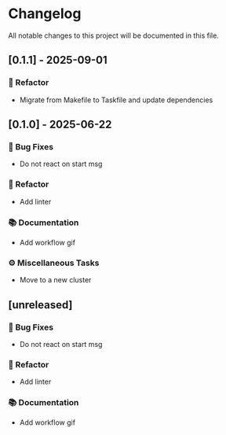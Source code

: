 # Changelog

All notable changes to this project will be documented in this file.

## [0.1.1] - 2025-09-01

### 🚜 Refactor

- Migrate from Makefile to Taskfile and update dependencies

## [0.1.0] - 2025-06-22

### 🐛 Bug Fixes

- Do not react on start msg

### 🚜 Refactor

- Add linter

### 📚 Documentation

- Add workflow gif

### ⚙️ Miscellaneous Tasks

- Move to a new cluster

## [unreleased]

### 🐛 Bug Fixes

- Do not react on start msg

### 🚜 Refactor

- Add linter

### 📚 Documentation

- Add workflow gif

<!-- generated by git-cliff -->
